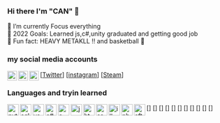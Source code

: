 ### Hi there I'm "CAN" 👋

👀 I’m currently Focus everything <br>
🎯 2022 Goals: Learned js,c#,unity graduated and getting good job <br>
🧰 Fun fact: HEAVY METAKLL !! and basketball 🏀

### my social media accounts

[<img align="left" alt="Cangozler" width="22px" img src="https://img.icons8.com/office/16/000000/twitter.png"/>[Twitter]]
[<img align="left" alt="Cangozler" width="22px" img src="https://img.icons8.com/ios/16/000000/instagram.png"/>[instagram]]
[<img align="left" alt="Cangozler" width="22px" img src="https://img.icons8.com/ios/50/000000/steam.png"/>[Steam]]

### Languages and tryin learned 

[<img align="left" alt="python" width="26px" img src="https://img.icons8.com/ios/50/000000/python--v1.png"/>]
[<img align="left" alt="sql" width="26px" img src="https://img.icons8.com/material-rounded/24/000000/sql.png"/>]
[<img align="left" alt="vs" width="26px" img src="https://img.icons8.com/ios-filled/50/000000/visual-basic.png"/>]
[<img align="left" alt="c#" width="26px" img src="https://img.icons8.com/ios/50/000000/c-sharp-logo.png"/>]
[<img align="left" alt="c++" width="26px" img src="https://img.icons8.com/ios-filled/50/000000/c-plus-plus-logo.png"/>]
[<img align="left" alt="js" width="26px" img src="https://img.icons8.com/windows/50/000000/js-squared.png"/>]
[<img align="left" alt="html" width="26px" img src="https://img.icons8.com/material-outlined/24/000000/html.png"/>]
[<img align="left" alt="css" width="26px" img src="https://img.icons8.com/material-outlined/24/000000/css.png"/>]
[<img align="left" alt="illustrator" width="26px" img src="https://img.icons8.com/ios-glyphs/24/000000/adobe-illustrator.png"/>]
[<img align="left" alt="photoshop " width="26px" img src="https://img.icons8.com/material-outlined/24/000000/adobe-photoshop.png"/>]
[<img align="left" alt=" after effects" width="26px" img src="https://img.icons8.com/ios-glyphs/30/000000/adobe-after-effects.png"/>]

<br />
<br />


[instagram]: https://www.instagram.com/can.gozler
[Twitter]: https://twitter.com/Anlam_Filozofu
[Steam]: https://steamcommunity.com/id/TheHonorKnight

